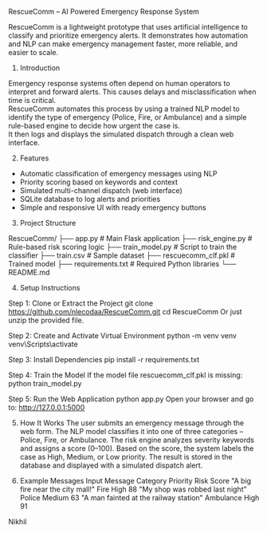 RescueComm – AI Powered Emergency Response System

RescueComm is a lightweight prototype that uses artificial intelligence to classify and prioritize emergency alerts. It demonstrates how automation and NLP can make emergency management faster, more reliable, and easier to scale.


1. Introduction

Emergency response systems often depend on human operators to interpret and forward alerts. This causes delays and misclassification when time is critical.  
RescueComm automates this process by using a trained NLP model to identify the type of emergency (Police, Fire, or Ambulance) and a simple rule-based engine to decide how urgent the case is.  
It then logs and displays the simulated dispatch through a clean web interface.


2. Features

- Automatic classification of emergency messages using NLP  
- Priority scoring based on keywords and context  
- Simulated multi-channel dispatch (web interface)  
- SQLite database to log alerts and priorities  
- Simple and responsive UI with ready emergency buttons  


3. Project Structure

RescueComm/
├── app.py # Main Flask application
├── risk_engine.py # Rule-based risk scoring logic
├── train_model.py # Script to train the classifier
├── train.csv # Sample dataset
├── rescuecomm_clf.pkl # Trained model 
├── requirements.txt # Required Python libraries
└── README.md 



4. Setup Instructions

Step 1: Clone or Extract the Project
git clone https://github.com/nlecodaa/RescueComm.git
cd RescueComm
Or just unzip the provided file.

Step 2: Create and Activate Virtual Environment
python -m venv venv
venv\Scripts\activate

Step 3: Install Dependencies
pip install -r requirements.txt

Step 4: Train the Model
If the model file rescuecomm_clf.pkl is missing:
python train_model.py

Step 5: Run the Web Application
python app.py
Open your browser and go to:
http://127.0.0.1:5000

5. How It Works
The user submits an emergency message through the web form.
The NLP model classifies it into one of three categories – Police, Fire, or Ambulance.
The risk engine analyzes severity keywords and assigns a score (0–100).
Based on the score, the system labels the case as High, Medium, or Low priority.
The result is stored in the database and displayed with a simulated dispatch alert.

6. Example Messages
Input Message	Category	Priority	Risk Score
"A big fire near the city mall!"	Fire	High	88
"My shop was robbed last night"	Police	Medium	63
"A man fainted at the railway station"	Ambulance	High	91

Nikhil


